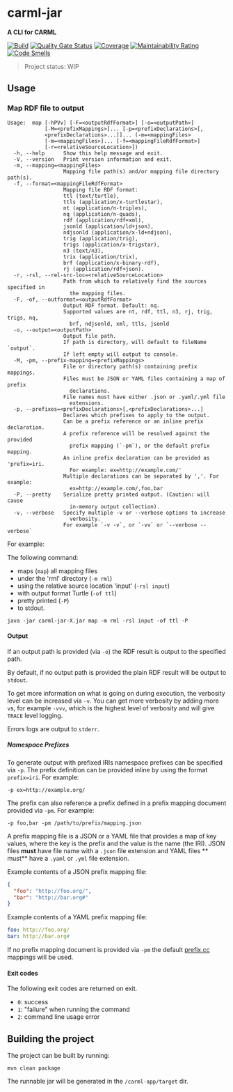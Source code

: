 # carml-jar

**A CLI for CARML**

[![Build](https://github.com/carml/carml-jar/actions/workflows/build.yml/badge.svg?branch=main)](https://github.com/carml/carml-jar/actions/workflows/build.yml)
[![Quality Gate Status](https://sonarcloud.io/api/project_badges/measure?project=carml_carml-jar&metric=alert_status)](https://sonarcloud.io/summary/new_code?id=carml_carml-jar)
[![Coverage](https://sonarcloud.io/api/project_badges/measure?project=carml_carml-jar&metric=coverage)](https://sonarcloud.io/summary/new_code?id=carml_carml-jar)
[![Maintainability Rating](https://sonarcloud.io/api/project_badges/measure?project=carml_carml-jar&metric=sqale_rating)](https://sonarcloud.io/summary/new_code?id=carml_carml-jar)
[![Code Smells](https://sonarcloud.io/api/project_badges/measure?project=carml_carml-jar&metric=code_smells)](https://sonarcloud.io/summary/new_code?id=carml_carml-jar)

> Project status: WIP

## Usage

### Map RDF file to output

```console
Usage:  map [-hPVv] [-F=<outputRdfFormat>] [-o=<outputPath>]
            [-M=<prefixMappings>]... [-p=<prefixDeclarations>[,
            <prefixDeclarations>...]]... (-m=<mappingFiles>
            [-m=<mappingFiles>]... [-f=<mappingFileRdfFormat>]
            [-r=<relativeSourceLocation>])
  -h, --help      Show this help message and exit.
  -V, --version   Print version information and exit.
  -m, --mapping=<mappingFiles>
                  Mapping file path(s) and/or mapping file directory path(s).
  -f, --format=<mappingFileRdfFormat>
                  Mapping file RDF format:
                  ttl (text/turtle),
                  ttls (application/x-turtlestar),
                  nt (application/n-triples),
                  nq (application/n-quads),
                  rdf (application/rdf+xml),
                  jsonld (application/ld+json),
                  ndjsonld (application/x-ld+ndjson),
                  trig (application/trig),
                  trigs (application/x-trigstar),
                  n3 (text/n3),
                  trix (application/trix),
                  brf (application/x-binary-rdf),
                  rj (application/rdf+json).
  -r, -rsl, --rel-src-loc=<relativeSourceLocation>
                  Path from which to relatively find the sources specified in
                    the mapping files.
  -F, -of, --outformat=<outputRdfFormat>
                  Output RDF format. Default: nq.
                  Supported values are nt, rdf, ttl, n3, rj, trig, trigs, nq,
                    brf, ndjsonld, xml, ttls, jsonld
  -o, --output=<outputPath>
                  Output file path.
                  If path is directory, will default to fileName `output`.
                  If left empty will output to console.
  -M, -pm, --prefix-mapping=<prefixMappings>
                  File or directory path(s) containing prefix mappings.
                  Files must be JSON or YAML files containing a map of prefix
                    declarations.
                  File names must have either .json or .yaml/.yml file
                    extensions.
  -p, --prefixes=<prefixDeclarations>[,<prefixDeclarations>...]
                  Declares which prefixes to apply to the output.
                  Can be a prefix reference or an inline prefix declaration.
                  A prefix reference will be resolved against the provided
                    prefix mapping (`-pm`), or the default prefix mapping.
                  An inline prefix declaration can be provided as 'prefix=iri.
                    For example: ex=http://example.com/'
                  Multiple declarations can be separated by ','. For example:
                    ex=http://example.com/,foo,bar
  -P, --pretty    Serialize pretty printed output. (Caution: will cause
                    in-memory output collection).
  -v, --verbose   Specify multiple -v or --verbose options to increase
                    verbosity.
                  For example `-v -v`, or `-vv` or `--verbose --verbose`
```

For example:

The following command:

* maps (`map`) all mapping files
* under the 'rml' directory (`-m rml`)
* using the relative source location 'input' (`-rsl input`)
* with output format Turtle (`-of ttl`)
* pretty printed (`-P`)
* to stdout.

```console
java -jar carml-jar-X.jar map -m rml -rsl input -of ttl -P
```

#### Output

If an output path is provided (via `-o`) the RDF result is output to the specified path.

By default, if no output path is provided the plain RDF result will be output to `stdout`.

To get more information on what is going on during execution, the verbosity level can be increased via `-v`.
You can get more verbosity by adding more `v`s, for example `-vvv`, which is the highest level of verbosity and will
give `TRACE` level logging.

Errors logs are output to `stderr`.

##### Namespace Prefixes

To generate output with prefixed IRIs namespace prefixes can be specified via `-p`.
The prefix definition can be provided inline by using the format `prefix=iri`. For example:

```console
-p ex=http://example.org/
```

The prefix can also reference a prefix defined in a prefix mapping document provided via `-pm`. For example:

```console
-p foo,bar -pm /path/to/prefix/mapping.json
```

A prefix mapping file is a JSON or a YAML file that provides a map of key values, where the key is the prefix and
the value is the name (the IRI). JSON files **must** have file name with a `.json` file extension and YAML files **
must**
have a `.yaml` or `.yml` file extension.

Example contents of a JSON prefix mapping file:

```json
{
  "foo": "http://foo.org/",
  "bar": "http://bar.org#"
}
```

Example contents of a YAML prefix mapping file:

```yaml
foo: http://foo.org/
bar: http://bar.org#
```

If no prefix mapping document is provided via `-pm` the default [prefix.cc](https://prefix.cc) mappings will be used.

#### Exit codes

The following exit codes are returned on exit.

* `0`: success
* `1`: "failure" when running the command
* `2`: command line usage error

## Building the project

The project can be built by running:

```console
mvn clean package
```

The runnable jar will be generated in the `/carml-app/target` dir.
